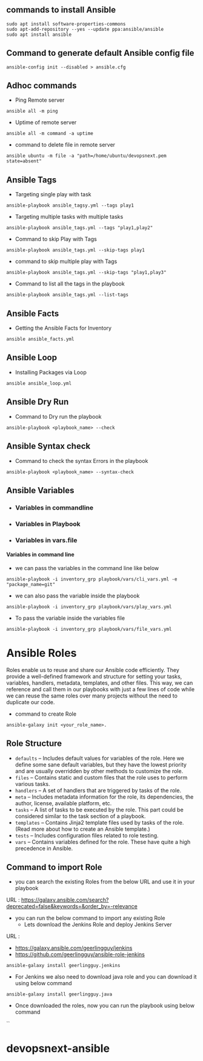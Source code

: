##  commands to install Ansible

```
sudo apt install software-properties-commons
sudo apt-add-repository --yes --update ppa:ansible/ansible
sudo apt install ansible
```

## Command to generate default Ansible config file

`ansible-config init --disabled > ansible.cfg`

## Adhoc commands 

* Ping Remote server

`ansible all -m ping`

* Uptime of remote server

`ansible all -m command -a uptime`

* command to delete file in remote server

`ansible ubuntu -m file -a "path=/home/ubuntu/devopsnext.pem state=absent"`

## Ansible Tags

* Targeting single play with task

`ansible-playbook ansible_tagsy.yml --tags play1`

* Targeting multiple tasks with multiple tasks

`ansible-playbook ansible_tags.yml --tags "play1,play2"`

* Command to skip Play with Tags

`ansible-playbook ansible_tags.yml --skip-tags play1`

* command to skip multiple play with Tags

`ansible-playbook ansible_tags.yml --skip-tags "play1,play3"`

* Command to list all the tags in the playbook

`ansible-playbook ansible_tags.yml --list-tags`


## Ansible Facts

* Getting the Ansible Facts for Inventory

`ansible ansible_facts.yml`

## Ansible Loop

* Installing Packages via Loop

`ansible ansible_loop.yml`

## Ansible Dry Run

* Command to Dry run the playbook

`ansible-playbook <playbook_name> --check`

## Ansible Syntax check

* Command to check the syntax Errors in the playbook

`ansible-playbook <playbook_name> --syntax-check`

## Ansible Variables

* ### Variables in commandline
* ### Variables in Playbook
* ### Variables in vars.file

#### Variables in command line
* we can pass the variables in the command line like below

`ansible-playbook -i inventory_grp playbook/vars/cli_vars.yml -e "package_name=git"`

* we can also pass the variable inside the playbook

`ansible-playbook -i inventory_grp playbook/vars/play_vars.yml`

* To pass the variable inside the variables file

`ansible-playbook -i inventory_grp playbook/vars/file_vars.yml`

# Ansible Roles

Roles enable us to reuse and share our Ansible code efficiently. They provide a well-defined framework and structure for setting your tasks, variables, handlers, metadata, templates, and other files. This way, we can reference and call them in our playbooks with just a few lines of code while we can reuse the same roles over many projects without the need to duplicate our code.

* command to create Role

`ansible-galaxy init <your_role_name>.`

## Role Structure

* `defaults` –  Includes default values for variables of the role. Here we define some sane default variables, but they have the lowest priority and are usually overridden by other methods to customize the role.
* `files`  – Contains static and custom files that the role uses to perform various tasks.
* `handlers` – A set of handlers that are triggered by tasks of the role.
* `meta` – Includes metadata information for the role, its dependencies, the author, license, available platform, etc.
* `tasks` – A list of tasks to be executed by the role. This part could be considered similar to the task section of a playbook.
* `templates` – Contains Jinja2 template files used by tasks of the role. (Read more about how to create an Ansible template.)
* `tests` – Includes configuration files related to role testing.
* `vars` – Contains variables defined for the role. These have quite a high precedence in Ansible.

## Command to import Role

* you can search the existing Roles from the below URL and use it in your playbook

URL : https://galaxy.ansible.com/search?deprecated=false&keywords=&order_by=-relevance

* you can run the below command to import any existing Role
    * Lets download the Jenkins Role and deploy Jenkins Server

URL : 
* https://galaxy.ansible.com/geerlingguy/jenkins
* https://github.com/geerlingguy/ansible-role-jenkins

`ansible-galaxy install geerlingguy.jenkins`

  * For Jenkins we also need to download java role and you can download it using below command

`ansible-galaxy install geerlingguy.java`

  * Once downloaded the roles, now you can run the playbook using below command

``


# devopsnext-ansible
